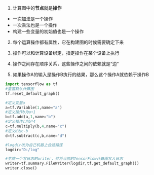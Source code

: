 1. 计算图中的**节点**就是**操作**

- 一次加法是一个操作
- 一次乘法也是一个操作
- 构建一些变量的初始值也是一个操作

2. 每个运算操作都有属性，它在构建图的时候需要确定下来

3. 操作可以和计算设备绑定，指定操作在某个设备上执行
4. 操作之间存在顺序关系，这些操作之间的依赖就是“边”
5. 如果操作A的输入是操作B执行的结果，那么这个操作A就依赖于操作B

```python
import tensorflow as tf
#重置默认计算图
tf.reset_default_graph()

#定义变量a
a=tf.Variable(1,name="a")
#定义操作b为a+1
b=tf.add(a,1,name="b")
#定义操作c为b*4
c=tf.multiply(b,4,name="c")
#定义d为c-b
d=tf.subtract(c,b,name="d")

#logdir改为自己机器上合适路径
logdir="D:/log"

#生成一个写日志的writer，并将当前的TensorFlow计算图写入日志  
writer=tf.summary.FileWriter(logdir,tf.get_default_graph())
writer.close()
```


